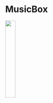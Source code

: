 # MusicBox

<img src="https://user-images.githubusercontent.com/13966657/133865237-080d4278-8f38-495e-b50f-84d8e3508a7d.png" width=25% height=25% >
